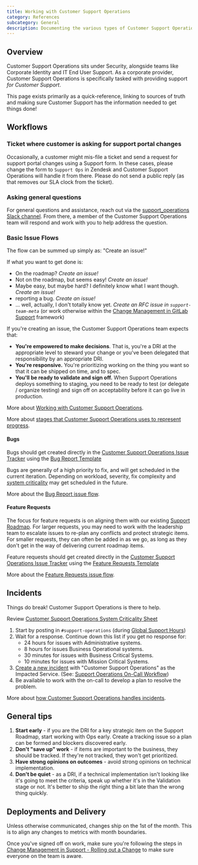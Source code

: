 ```yaml
---
title: Working with Customer Support Operations
category: References
subcategory: General
description: Documenting the various types of Customer Support Operations related tickets and the escalation process to notify Support Operations.
---
```


## Overview

Customer Support Operations sits under Security, alongside teams like Corporate Identity and IT End User Support. As a corporate provider, Customer Support Operations is specifically tasked with providing support *for Customer Support*.  

This page exists primarily as a quick-reference, linking to sources of truth and making sure Customer Support has the information needed to get things done!

## Workflows

### Ticket where customer is asking for support portal changes

Occasionally, a customer might mis-file a ticket and send a request for support portal changes using a Support form. In these cases, please change the form to `Support Ops` in Zendesk and Customer Support Operations will handle it from there. Please do not send a public reply (as that removes our SLA clock from the ticket).

### Asking general questions

For general questions and assistance, reach out via the [support_operations Slack channel](https://gitlab.slack.com/archives/C018ZGZAMPD). From there, a member of the Customer Support Operations team will respond and work with you to help address the question. 

### Basic Issue Flows

The flow can be summed up simply as: "Create an issue!"

If what you want to get done is:

* On the roadmap? *Create an issue!*
* Not on the roadmap, but seems easy! *Create an issue!*
* Maybe easy, but maybe hard? I definitely know what I want though. *Create an issue!*
* reporting a bug. *Create an issue!*
* ... well, actually, I don't totally know yet. *Create an RFC issue in `support-team-meta`* (or work otherwise within the [Change Management in GitLab Support](/handbook/support/managers/change-management/) framework)

If you're creating an issue, the Customer Support Operations team expects that:

* **You're empowered to make decisions**. That is, you're a DRI at the appropriate level to steward your change or you've been delegated that responsibility by an appropriate DRI.
* **You're responsive.** You're prioritizing working on the thing you want so that it can be shipped on time, and to spec.
* **You'll be ready to validate and sign off.** When Support Operations deploys something to staging, you need to be ready to test (or delegate / organize testing) and sign off on acceptability before it can go live in production.

More about [Working with Customer Support Operations](/handbook/security/customer-support-operations/#working-with-us).

More about [stages that Customer Support Operations uses to represent progress](/handbook/security/customer-support-operations/workflows/gitlab/working-issues/).

#### Bugs

Bugs should get created directly in the [Customer Support Operations Issue Tracker](https://gitlab.com/gitlab-com/gl-security/corp/cust-support-ops/issue-tracker/-/issues) using the [Bug Report Template](https://gitlab.com/gitlab-com/gl-security/corp/cust-support-ops/issue-tracker/-/issues/new?issuable_template=Bug)

Bugs are generally of a high priority to fix, and will get scheduled in the current iteration. Depending on workload, severity, fix complexity and [system criticality](https://drive.google.com/drive/u/0/search?q=Customer%20Support%20Operations%20System%20Criticality%20type:sheets) may get scheduled in the future.

More about the [Bug Report issue flow](/handbook/security/customer-support-operations/#bug-reports).

#### Feature Requests

The focus for feature requests is on aligning them with our existing [Support Roadmap](https://roadmap-e17445.gitlab.io/). For larger requests, you may need to work with the leadership team to escalate issues to re-plan any conflicts and protect strategic items. For smaller requests, they can often be added in as we go, as long as they don't get in the way of delivering current roadmap items.

Feature requests should get created directly in the [Customer Support Operations Issue Tracker](https://gitlab.com/gitlab-com/gl-security/corp/cust-support-ops/issue-tracker/-/issues) using the [Feature Requests Template](https://gitlab.com/gitlab-com/gl-security/corp/cust-support-ops/issue-tracker/-/issues/new?issuable_template=Feature)

More about the [Feature Requests issue flow](/handbook/security/customer-support-operations/#feature-requests).

## Incidents

Things do break! Customer Support Operations is there to help.

Review [Customer Support Operations System Criticality Sheet](https://drive.google.com/drive/u/0/search?q=Customer%20Support%20Operations%20System%20Criticality%20type:sheets)

1. Start by posting in `#support-operations` (during [Global Support Hours](https://about.gitlab.com/support/#hours-of-operation))
1. Wait for a response. Continue down this list if you get no response for:
   * 24 hours for issues with Administrative systems. 
   * 8 hours for issues Business Operational systems.
   * 30 minutes for issues with Business Critical Systems.
   * 10 minutes for issues with Mission Critical Systems.
1. [Create a new incident](https://gitlab.pagerduty.com/incidents/create) with "Customer Support Operations" as the Impacted Service. (See: [Support Operations On-Call Workflow](/handbook/security/customer-support-operations/workflows/support_operations-on-call))
1. Be available to work with the on-call to develop a plan to resolve the problem.

More about [how Customer Support Operations handles incidents](/handbook/security/customer-support-operations/workflows/incidents/).

## General tips

1. **Start early** - if you are the DRI for a key strategic item on the Support Roadmap, start working with Ops early. Create a tracking issue so a plan can be formed and blockers discovered early.
1. **Don't "save up" work** - if items are important to the business, they should be tracked. If they're not tracked, they won't get prioritized. 
1. **Have strong opinions on outcomes** - avoid strong opinions on technical implementation.
1. **Don't be quiet** - as a DRI, if a technical implementation isn't looking like it's going to meet the criteria, speak up whether it's in the Validation stage or not. It's better to ship the right thing a bit late than the wrong thing quickly.

## Deployments and Delivery

Unless otherwise communicated, changes ship on the 1st of the month. This is to align any changes to metrics with month boundaries.

Once you've signed off on work, make sure you're following the steps in [Change Management in Support - Rolling out a Change](/handbook/support/managers/change-management/#rolling-out-a-change) to make sure everyone on the team is aware.
